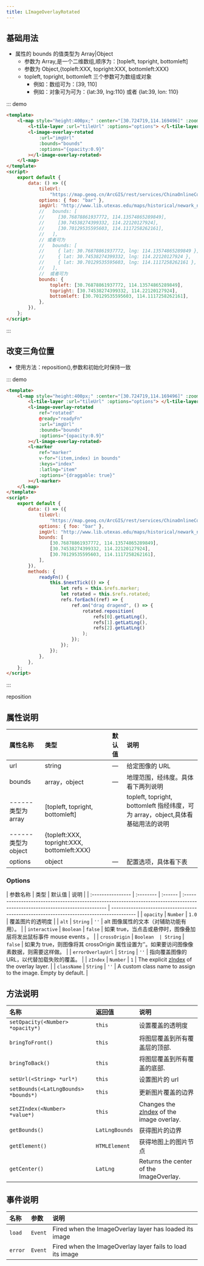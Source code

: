 ```yaml
---
title: LImageOverlayRotated
---
```


## 基础用法

-   属性的 bounds 的值类型为 Array|Object
    -   参数为 Array,是一个二维数组,顺序为：[topleft, topright, bottomleft]
    -   参数为 Object,{topleft:XXX, topright:XXX, bottomleft:XXX}
    -   topleft, topright, bottomleft 三个参数可为数组或对象
        -   例如：数组可为：[39, 110]
        -   例如：对象可为可为：{lat:39, lng:110} 或者 {lat:39, lon: 110}

::: demo

```html
<template>
	<l-map style="height:400px;" :center="[30.724719,114.169496]" :zoom="12">
		<l-tile-layer :url="tileUrl" :options="options"> </l-tile-layer>
		<l-image-overlay-rotated
			:url="imgUrl"
			:bounds="bounds"
			:options="{opacity:0.9}"
		></l-image-overlay-rotated>
	</l-map>
</template>
<script>
	export default {
		data: () => ({
			tileUrl:
				"https://map.geoq.cn/ArcGIS/rest/services/ChinaOnlineCommunity/MapServer/tile/{z}/{y}/{x}",
			options: { foo: "bar" },
			imgUrl: "http://www.lib.utexas.edu/maps/historical/newark_nj_1922.jpg",
			//   bounds: [
			//     [30.76878861937772, 114.13574865289849],
			//     [30.74538274399332, 114.22120127924],
			//     [30.70129535595603, 114.1117258262161],
			//   ],
			// 或者可为
			//   bounds: [
			//     { lat: 30.76878861937772, lng: 114.13574865289849 },
			//     { lat: 30.74538274399332, lng: 114.22120127924 },
			//     { lat: 30.70129535595603, lng: 114.1117258262161 },
			//   ],
			//  或者可为
			bounds: {
				topleft: [30.76878861937772, 114.13574865289849],
				topright: [30.74538274399332, 114.22120127924],
				bottomleft: [30.70129535595603, 114.1117258262161],
			},
		}),
	};
</script>
```

:::

## 改变三角位置

-   使用方法：reposition(),参数和初始化时保持一致

::: demo

```html
<template>
	<l-map style="height:400px;" :center="[30.724719,114.169496]" :zoom="12">
		<l-tile-layer :url="tileUrl" :options="options"> </l-tile-layer>
		<l-image-overlay-rotated
			ref="rotated"
			@ready="readyFn"
			:url="imgUrl"
			:bounds="bounds"
			:options="{opacity:0.9}"
		></l-image-overlay-rotated>
		<l-marker
			ref="marker"
			v-for="(item,index) in bounds"
			:keys="index"
			:latlng="item"
			:options="{draggable: true}"
		></l-marker>
	</l-map>
</template>
<script>
	export default {
		data: () => ({
			tileUrl:
				"https://map.geoq.cn/ArcGIS/rest/services/ChinaOnlineCommunity/MapServer/tile/{z}/{y}/{x}",
			options: { foo: "bar" },
			imgUrl: "http://www.lib.utexas.edu/maps/historical/newark_nj_1922.jpg",
			bounds: [
				[30.76878861937772, 114.13574865289849],
				[30.74538274399332, 114.22120127924],
				[30.70129535595603, 114.1117258262161],
			],
		}),
		methods: {
			readyFn() {
				this.$nextTick(() => {
					let refs = this.$refs.marker;
					let rotated = this.$refs.rotated;
					refs.forEach((ref) => {
						ref.on("drag dragend", () => {
							rotated.reposition(
								refs[0].getLatLng(),
								refs[1].getLatLng(),
								refs[2].getLatLng()
							);
						});
					});
				});
			},
		},
	};
</script>
```

:::

reposition

## 属性说明

| 属性名称            | 类型                                        | 默认值 | 说明                                                                            |
| :------------------ | :------------------------------------------ | :----- | :------------------------------------------------------------------------------ |
| url                 | string                                      | —      | 给定图像的 URL                                                                  |
| bounds              | array，object                               | —      | 地理范围，经纬度。具体看下两列说明                                              |
| ------类型为 array  | [topleft, topright, bottomleft]             |        | topleft, topright, bottomleft 指经纬度，可为 array，object,具体看基础用法的说明 |
| ------类型为 object | {topleft:XXX, topright:XXX, bottomleft:XXX} |        |                                                                                 |
| options             | object                                      | —      | 配置选项，具体看下表                                                            |

### Options

| 参数名称          | 类型      | 默认值  | 说明                                                                                                                          |
| :---------------- | :-------- | :------ | :---------------------------------------------------------------------------------------------------------------------------- | ---------------------------------------------------------------------------------------- |
| `opacity`         | `Number`  | `1.0`   | 覆盖图片的透明度                                                                                                              |
| `alt`             | `String`  | `''`    | alt 图像属性的文本（对辅助功能有用）。                                                                                        |
| `interactive`     | `Boolean` | `false` | 如果 true，当点击或悬停时，图像叠加层将发出鼠标事件 mouse events 。                                                           |
| `crossOrigin`     | `Boolean  | String` | `false`                                                                                                                       | 如果为 true，则图像将其 crossOrigin 属性设置为‘'。如果要访问图像像素数据，则需要这样做。 |
| `errorOverlayUrl` | `String`  | `''`    | 指向覆盖图像的 URL，以代替加载失败的覆盖。                                                                                    |
| `zIndex`          | `Number`  | `1`     | The explicit [zIndex](https://developer.mozilla.org/docs/Web/CSS/CSS_Positioning/Understanding_z_index) of the overlay layer. |
| `className`       | `String`  | `''`    | A custom class name to assign to the image. Empty by default.                                                                 |

## 方法说明

| 名称                                 | 返回值         | 说明                                                             |
| :----------------------------------- | :------------- | :--------------------------------------------------------------- |
| `setOpacity(<Number> *opacity*)`     | `this`         | 设置覆盖的透明度                                                 |
| `bringToFront()`                     | `this`         | 将图层覆盖到所有覆盖层的顶部.                                    |
| `bringToBack()`                      | `this`         | 将图层覆盖到所有覆盖的底部.                                      |
| `setUrl(<String> *url*)`             | `this`         | 设置图片的 url                                                   |
| `setBounds(<LatLngBounds> *bounds*)` | `this`         | 更新图片覆盖的边界                                               |
| `setZIndex(<Number> *value*)`        | `this`         | Changes the [zIndex](#imageoverlay-zindex) of the image overlay. |
| `getBounds()`                        | `LatLngBounds` | 获得图片的边界                                                   |
| `getElement()`                       | `HTMLElement`  | 获得地图上的图片节点                                             |
| `getCenter()`                        | `LatLng`       | Returns the center of the ImageOverlay.                          |

## 事件说明

| 名称    | 参数    | 说明                                                      |
| :------ | :------ | :-------------------------------------------------------- |
| `load`  | `Event` | Fired when the ImageOverlay layer has loaded its image    |
| `error` | `Event` | Fired when the ImageOverlay layer fails to load its image |
